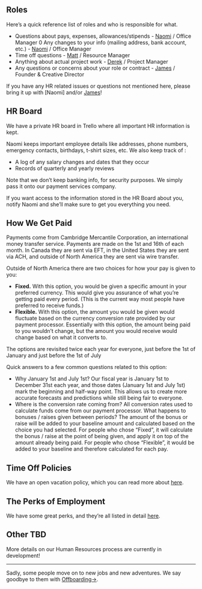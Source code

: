 
## Roles
Here’s a quick reference list of roles and who is responsible for what.

- Questions about pays, expenses, allowances/stipends - [Naomi](mailto:naomi@phuse.ca) / Office Manager
0 Any changes to your info (mailing address, bank account, etc.) - [Naomi](mailto:naomi@phuse.ca) / Office Manager
- Time off questions - [Matt](mailto:matt@phuse.ca) / Resource Manager
- Anything about actual project work - [Derek](mailto:derek@phuse.ca) / Project Manager
- Any questions or concerns about your role or contract - [James](mailto:james@phuse.ca) / Founder & Creative Director

If you have any HR related issues or questions not mentioned here, please bring it up with [Naomi] and/or [James](mailto:james@phuse.ca)!

## HR Board

We have a private HR board in Trello where all important HR information is kept.

Naomi keeps important employee details like addresses, phone numbers, emergency contacts, birthdays, t-shirt sizes, etc.
We also keep track of :

- A log of any salary changes and dates that they occur
- Records of quarterly and yearly reviews

Note that we don’t keep banking info, for security purposes. We simply pass it onto our payment services company.

If you want access to the information stored in the HR Board about you, notify Naomi and she’ll make sure to get you everything you need.

## How We Get Paid

Payments come from Cambridge Mercantile Corporation, an international money transfer service. Payments are made on the 1st and 16th of each month. In Canada they are sent via EFT, in the United States they are sent via ACH, and outside of North America they are sent via wire transfer.

Outside of North America there are two choices for how your pay is given to you:

- **Fixed.** With this option, you would be given a specific amount in your preferred currency. This would give you assurance of what you’re getting paid every period. (This is the current way most people have preferred to receive funds.)
- **Flexible.** With this option, the amount you would be given would fluctuate based on the currency conversion rate provided by our payment processor. Essentially with this option, the amount being paid to you wouldn’t change, but the amount you would receive would change based on what it converts to.

The options are revisited twice each year for everyone, just before the 1st of January and just before the 1st of July

Quick answers to a few common questions related to this option:
- Why January 1st and July 1st? Our fiscal year is January 1st to December 31st each year, and those dates (January 1st and July 1st) mark the beginning and half-way point. This allows us to create more accurate forecasts and predictions while still being fair to everyone.
- Where is the conversion rate coming from? All conversion rates used to calculate funds come from our payment processor.
What happens to bonuses / raises given between periods? The amount of the bonus or raise will be added to your baseline amount and calculated based on the choice you had selected. For people who chose “Fixed”, it will calculate the bonus / raise at the point of being given, and apply it on top of the amount already being paid. For people who chose “Flexible”, it would be added to your baseline and therefore calculated for each pay.

## Time Off Policies

We have an open vacation policy, which you can read more about [here](/The_Basics/Time_Off).

## The Perks of Employment

We have some great perks, and they’re all listed in detail [here](/The_Basics/The_Perks).

## Other TBD

More details on our Human Resources process are currently in development!

---

Sadly, some people move on to new jobs and new adventures. We say goodbye to them with [Offboarding&#8594;](/Human_Resources/Offboarding).